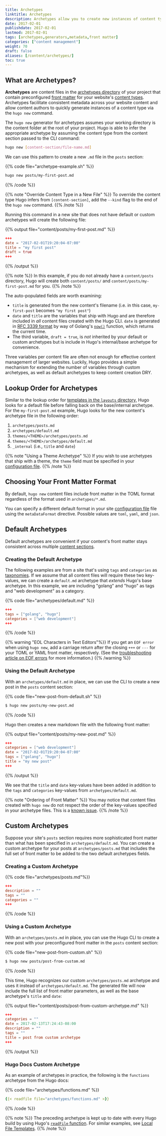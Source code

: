 ```yaml
---
title: Archetypes
linktitle: Archetypes
description: Archetypes allow you to create new instances of content types and set default parameters from the command line.
date: 2017-02-01
publishdate: 2017-02-01
lastmod: 2017-02-01
tags: [archetypes,generators,metadata,front matter]
categories: ["content management"]
weight: 70
draft: false
aliases: [/content/archetypes/]
toc: true
---
```


## What are Archetypes?

**Archetypes** are content files in the [archetypes directory][] of your project that contain preconfigured [front matter][] for your website's [content types][]. Archetypes facilitate consistent metadata across your website content and allow content authors to quickly generate instances of a content type via the `hugo new` command.

The `hugo new` generator for archetypes assumes your working directory is the content folder at the root of your project. Hugo is able to infer the appropriate archetype by assuming the content type from the content section passed to the CLI command:

```bash
hugo new [content-section/file-name.md]
```

We can use this pattern to create a new `.md` file in the `posts` section:

{{% code file="archetype-example.sh" %}}
```bash
hugo new posts/my-first-post.md
```
{{% /code %}}

{{% note "Override Content Type in a New File" %}}
To override the content type Hugo infers from `[content-section]`, add the `--kind` flag to the end of the `hugo new` command.
{{% /note %}}

Running this command in a new site that does not have default or custom archetypes will create the following file:

{{% output file="content/posts/my-first-post.md" %}}
```toml
+++
date = "2017-02-01T19:20:04-07:00"
title = "my first post"
draft = true
+++
```
{{% /output %}}

{{% note %}}
In this example, if you do not already have a `content/posts` directory, Hugo will create both `content/posts/` and `content/posts/my-first-post.md` for you.
{{% /note %}}

The  auto-populated fields are worth examining:

* `title` is generated from the new content's filename (i.e. in this case, `my-first-post` becomes `"my first post"`)
* `date` and `title` are the variables that ship with Hugo and are therefore included in *all* content files created with the Hugo CLI. `date` is generated in [RFC 3339 format][] by way of Golang's [`now()`][] function, which returns the current time.
* The third variable, `draft = true`, is *not* inherited by your default or custom archetypes but is include in Hugo's internal/base archetype for convenience.

Three variables per content file are often not enough for effective content management of larger websites. Luckily, Hugo provides a simple mechanism for extending the number of variables through custom archetypes, as well as default archetypes to keep content creation DRY.

## Lookup Order for Archetypes

Similar to the lookup order for [templates in the `layouts` directory][lookup], Hugo looks for a default file before falling back on the base/internal archetype. For the `my-first-post.md` example, Hugo looks for the new content's archetype file in the following order:

1. `archetypes/posts.md`
2. `archetypes/default.md`
3. `themes/<THEME>/archetypes/posts.md`
4. `themes/<THEME>/archetypes/default.md`
5. `_internal` (i.e., `title` and `date`)

{{% note "Using a Theme Archetype" %}}
If you wish to use archetypes that ship with a theme, the `theme` field must be specified in your [configuration file](/getting-started/configuration/).
{{% /note %}}

## Choosing Your Front Matter Format

By default, `hugo new` content files include front matter in the TOML format regardless of the format used in `archetypes/*.md`.

You can specify a different default format in your site [configuration file][] file using the `metaDataFormat` directive. Possible values are `toml`, `yaml`, and `json`.

## Default Archetypes

Default archetypes are convenient if your content's front matter stays consistent across multiple [content sections][sections].

### Creating the Default Archetype

The following examples are from a site that's using `tags` and `categories` as [taxonomies][]. If we assume that all content files will require these two key-values, we can create a `default.md` archetype that *extends* Hugo's base archetype. In this example, we are including "golang" and "hugo" as tags and "web development" as a category.

{{% code file="archetypes/default.md" %}}
```toml
+++
tags = ["golang", "hugo"]
categories = ["web development"]
+++
```
{{% /code %}}

{{% warning "EOL Characters in Text Editors"%}}
If you get an `EOF error` when using `hugo new`, add a carriage return after the closing `+++` or `---` for your TOML or YAML front matter, respectively. (See the [troubleshooting article on EOF errors](/troubleshooting/eof-error/) for more information.)
{{% /warning %}}

### Using the Default Archetype

With an `archetypes/default.md` in place, we can use the CLI to create a new post in the `posts` content section:

{{% code file="new-post-from-default.sh" %}}
```bash
$ hugo new posts/my-new-post.md
```
{{% /code %}}

Hugo then creates a new markdown file with the following front matter:

{{% output file="content/posts/my-new-post.md" %}}
```toml
+++
categories = ["web development"]
date = "2017-02-01T19:20:04-07:00"
tags = ["golang", "hugo"]
title = "my new post"
+++
```
{{% /output %}}

We see that the `title` and `date` key-values have been added in addition to the `tags` and `categories` key-values from `archetypes/default.md`.

{{% note "Ordering of Front Matter" %}}
You may notice that content files created with `hugo new` do not respect the order of the key-values specified in your archetype files. This is a [known issue](https://github.com/spf13/hugo/issues/452).
{{% /note %}}

## Custom Archetypes

Suppose your site's `posts` section requires more sophisticated front matter than what has been specified in `archetypes/default.md`. You can create a custom archetype for your posts at `archetypes/posts.md` that includes the full set of front matter to be added to the two default archetypes fields.

### Creating a Custom Archetype

{{% code file="archetypes/posts.md"%}}
```toml
+++
description = ""
tags = ""
categories = ""
+++
```
{{% /code %}}

### Using a Custom Archetype

With an `archetypes/posts.md` in place, you can use the Hugo CLI to create a new post with your preconfigured front matter in the `posts` content section:

{{% code file="new-post-from-custom.sh" %}}
```bash
$ hugo new posts/post-from-custom.md
```
{{% /code %}}

This time, Hugo recognizes our custom `archetypes/posts.md` archetype and uses it instead of `archetypes/default.md`. The generated file will now include the full list of front matter parameters, as well as the base archetype's `title` and `date`:

{{% output file="content/posts/post-from-custom-archetype.md" %}}
```toml
+++
categories = ""
date = 2017-02-13T17:24:43-08:00
description = ""
tags = ""
title = post from custom archetype
+++
```
{{% /output %}}

### Hugo Docs Custom Archetype

As an example of archetypes in practice, the following is the `functions` archetype from the Hugo docs:

{{% code file="archetypes/functions.md" %}}
```yaml
{{< readfile file="archetypes/functions.md" >}}
```
{{% /code %}}

{{% note %}}
The preceding archetype is kept up to date with every Hugo build by using Hugo's [`readFile` function](/functions/readfile/). For similar examples, see [Local File Templates](/templates/files/).
{{% /note %}}

[archetypes directory]: /getting-started/directory-structure/
[`now()`]: http://golang.org/pkg/time/#Now
[configuration file]: /getting-started/configuration/
[sections]: /sections/
[content types]: /content-management/types/
[front matter]: /content-management/front-matter/
[RFC 3339 format]: https://www.ietf.org/rfc/rfc3339.txt
[taxonomies]: /content-management/taxonomies/
[lookup]: /templates/lookup/
[templates]: /templates/